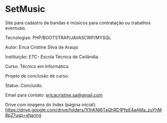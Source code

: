 # SetMusic
Site para cadastro de bandas e músicos para contratação ou trabalhos eventuais.

Tecnologias: PHP/BOOTSTRAP/JAVASCRIP/MYSQL

Autor: Erica Cristine Silva de Araujo

Instituição: ETC- Escola Técnica de Ceilândia.

Curso: Técnico em Informática.

Projeto de conclusão de curso.

Status: Concluído.

Email para contato: ericacristine.sa@gmail.com

Drive com imagens do Index (página inicial): https://drive.google.com/drive/folders/1t1hKNI6TaQhRD1PfpE4aAMa_zuYhM8pZ?usp=sharing
